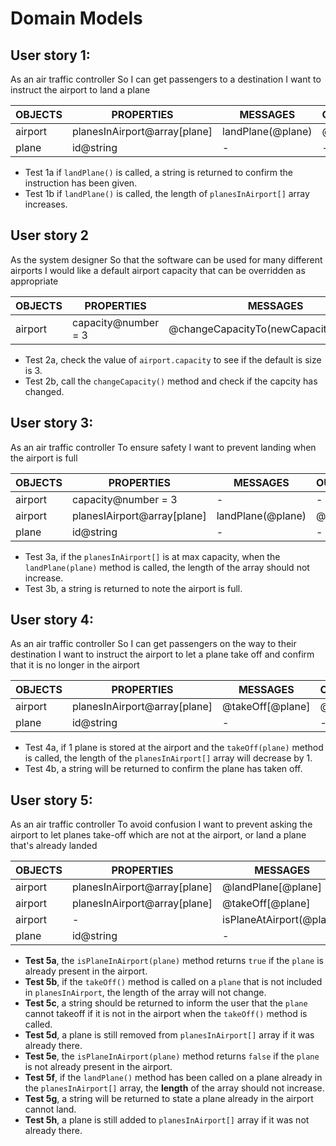 
# Domain Models

## User story 1: 
As an air traffic controller
So I can get passengers to a destination
I want to instruct the airport to land a plane

| **OBJECTS** | **PROPERTIES**               | **MESSAGES**      | **OUTPUTS** |
| ----------- | ---------------------------- | ----------------- | ----------- |
| airport     | planesInAirport@array[plane] | landPlane(@plane) | @string     |
| plane       | id@string                    | -                 | -           |

- Test 1a if  `landPlane()` is called, a string is returned to confirm the instruction has been given. 
- Test 1b if `landPlane()` is called, the length of `planesInAirport[]` array increases. 

## User story 2 
As the system designer
So that the software can be used for many different airports
I would like a default airport capacity that can be overridden as appropriate

| **OBJECTS** | **PROPERTIES**      | **MESSAGES**                          | **OUTPUTS** |
| ----------- | ------------------- | ------------------------------------- | ----------- |
| airport     | capacity@number = 3 | @changeCapacityTo(newCapacity@number) | @void       |

- Test 2a, check the value of `airport.capacity` to see if the default is size is 3. 
- Test 2b, call the `changeCapacity()` method and check if the capcity has changed. 
  
## User story 3:
As an air traffic controller
To ensure safety
I want to prevent landing when the airport is full


| **OBJECTS** | **PROPERTIES**              | **MESSAGES**      | **OUTPUTS** |
| ----------- | --------------------------- | ----------------- | ----------- |
| airport     | capacity@number = 3         | -                 | -           |
| airport     | planesIAirport@array[plane] | landPlane(@plane) | @string     |
| plane       | id@string                   | -                 | -           |

- Test 3a, if the `planesInAirport[]` is at max capacity, when the `landPlane(plane)` method is called, the length of the array should not increase.
- Test 3b, a string is returned to note the airport is full.

## User story 4:
As an air traffic controller
So I can get passengers on the way to their destination
I want to instruct the airport to let a plane take off and confirm that it is no longer in the airport

| **OBJECTS** | **PROPERTIES**               | **MESSAGES**     | **OUTPUTS** |
| ----------- | ---------------------------- | ---------------- | ----------- |
| airport     | planesInAirport@array[plane] | @takeOff[@plane] | @string     |
| plane       | id@string                    | -                | -           |

- Test 4a, if 1 plane is stored at the airport and the `takeOff(plane)` method is called, the length of the `planesInAirport[]` array will decrease by 1. 
- Test 4b, a string will be returned to confirm the plane has taken off.


## User story 5: 
As an air traffic controller
To avoid confusion
I want to prevent asking the airport to let planes take-off which are not at the airport, or land a plane that's already landed 

| **OBJECTS** | **PROPERTIES**               | **MESSAGES**             | **OUTPUTS** |
| ----------- | ---------------------------- | ------------------------ | ----------- |
| airport     | planesInAirport@array[plane] | @landPlane[@plane]       | @string     |
| airport     | planesInAirport@array[plane] | @takeOff[@plane]         | @string     |
| airport     | -                            | isPlaneAtAirport(@plane) | @void       |
| plane       | id@string                    | -                        | -           | - |

- **Test 5a**, the `isPlaneInAirport(plane)` method returns `true` if the `plane` is already present in the airport.
- **Test 5b**, if the `takeOff()` method is called on a `plane` that is not included in `planesInAirport`, the length of the array will not change. 
- **Test 5c**, a string should be returned to inform the user that the `plane` cannot takeoff if it is not in the airport when the `takeOff()` method is called. 
- **Test 5d**, a plane is still removed from `planesInAirport[]` array if it was already there.
- **Test 5e**, the `isPlaneInAirport(plane)` method returns `false` if the `plane` is not already present in the airport.
- **Test 5f**, if the `landPlane()` method has been called on a plane already in the `planesInAirport[]` array, the **length** of the array should not increase.
- **Test 5g**, a string will be returned to state a plane already in the airport cannot land.
- **Test 5h**, a plane is still added to `planesInAirport[]` array if it was not already there.
